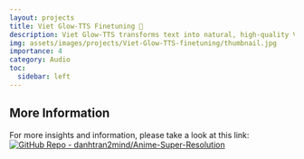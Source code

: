 ```yaml
---
layout: projects
title: Viet Glow-TTS Finetuning 📢
description: Viet Glow-TTS transforms text into natural, high-quality Vietnamese speech.
img: assets/images/projects/Viet-Glow-TTS-finetuning/thumbnail.jpg
importance: 4
category: Audio
toc:
  sidebar: left
---
```

<!-- Load Data from GitHub Repository -->

<!-- Include marked.js for Markdown parsing -->
<script src="https://cdn.jsdelivr.net/npm/marked/marked.min.js"></script>

<!-- Container for README content -->
<div id="readme-content"></div>

<script>
// Define repository (hardcoded for this example; in a Jekyll template, use '{{ page.github_repo }}')
const github_repo = 'danhtran2mind/Viet-Glow-TTS-finetuning';

// Construct URLs dynamically using github_repo
const baseUrl = `https://github.com/${github_repo}/blob/main/`;
const imgUrl = `https://raw.githubusercontent.com/${github_repo}/refs/heads/main/`;
const repoUrl = `https://raw.githubusercontent.com/${github_repo}/`;

// Continue with the rest of the script (e.g., branch setup, replaceRelativePaths function, fetchReadme, etc.)  
const branch = 'main'; // Try 'main' first, fallback to 'master'

let readmeUrl = `${repoUrl}${branch}/README.md`;

// Function to replace relative paths with absolute paths, preserving specific image attributes
function replaceRelativePaths(content, baseUrl, imgUrl) {
  const normalizedBaseUrl = baseUrl.endsWith('/') ? baseUrl : `${baseUrl}/`;
  const normalizedImgUrl = imgUrl.endsWith('/') ? imgUrl : `${imgUrl}/`;
  
  // Define a flag to track whether we are in the badge section
  let inBadgeSection = false;

  return content
    .replace(/^<!-- Start Introduce Badge -->$/gm, () => {
      inBadgeSection = true;
      return '<!-- Start Introduce Badge -->';
    })
    .replace(/^<!-- End Introduce Badge -->$/gm, () => {
      inBadgeSection = false;
      return '<!-- End Introduce Badge -->';
    })
    .replace(/\[([^\]]*)\]\((?!http)([^)]+)\)/g, (match, text, path) => {
      const cleanPath = path.replace(/^\.\//, '').replace(/^\//, '');
      return `[${text}](${normalizedBaseUrl}${cleanPath})`;
    })
    .replace(/!\[(.*?)\]\((?!http)(.*?)\)/g, (match, alt, path) => {
      const cleanPath = path.replace(/^\.\//, '').replace(/^\//, '');
      if (inBadgeSection) {
        // Preserve original image attributes in badge section
        return `![${alt}](${normalizedImgUrl}${cleanPath})`;
      } else {
        // Apply max-width and height auto for non-badge images
        return `<img src="${normalizedImgUrl}${cleanPath}" alt="${alt}" style="max-width: 50rem; height: auto;">`;
      }
    })
    .replace(/<img src="(?!http)([^"]+)"([^>]*)/g, (match, path, attributes) => {
      const cleanPath = path.replace(/^\.\//, '').replace(/^\//, '');
      if (inBadgeSection) {
        // Preserve original image attributes in badge section
        return `<img src="${normalizedImgUrl}${cleanPath}"${attributes}`;
      } else {
        // Apply max-width and height auto, preserving other attributes
        const attrWithoutStyle = attributes.replace(/\s*style="[^"]*"/, '');
        return `<img src="${normalizedImgUrl}${cleanPath}"${attrWithoutStyle} style="max-width: 50rem; height: auto;"`;
      }
    })
    .replace(/<a href="(?!http)([^"]+)"/g, (match, path) => {
      const cleanPath = path.replace(/^\.\//, '').replace(/^\//, '');
      return `<a href="${normalizedBaseUrl}${cleanPath}"`;
    });
}

// Function to fetch README with fallback to 'master' branch
function fetchReadme() {
  fetch(readmeUrl)
    .then(response => {
      console.log('Fetching README from:', readmeUrl);
      if (!response.ok) {
        if (response.status === 404 && branch === 'main') {
          console.warn(`README not found on 'main' branch, trying 'master' branch...`);
          readmeUrl = `${repoUrl}master/README.md`;
          return fetch(readmeUrl);
        }
        throw new Error(`Failed to fetch README: ${response.status} (${response.statusText})`);
      }
      return response.text();
    })
    .then(data => {
      if (!data) throw new Error('Empty README content');
      const absoluteData = replaceRelativePaths(data, baseUrl, imgUrl);
      const markdownHtml = marked.parse(absoluteData);
      const readmeContentDiv = document.getElementById('readme-content');
      readmeContentDiv.innerHTML = markdownHtml;

      // Add table-hover class to all tables
      const tables = readmeContentDiv.getElementsByTagName('table');
      for (let table of tables) {
        table.classList.add('table-hover');
      }
    })
    .catch(error => {
      console.error('Error fetching README:', error);
      document.getElementById('readme-content').innerHTML = `
        <p>Error loading README content: ${error.message}</p>
        <p>Please verify the repository at <a href="https://github.com/${github_repo}">GitHub</a>.</p>
        <p>Check if README.md exists in the 'main' or 'master' branch.</p>
      `;
    });
}

// Execute fetch
fetchReadme();
</script>

## More Information

For more insights and information, please take a look at this link: [![GitHub Repo - danhtran2mind/Anime-Super-Resolution](https://img.shields.io/badge/GitHub_Repo-danhtran2mind%2FViet--Glow--TTS--finetuning-blue?logo=github)](https://github.com/danhtran2mind/Viet-Glow-TTS-finetuning)